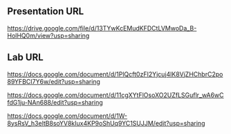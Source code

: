 ## Presentation URL
https://drive.google.com/file/d/13TYwKcEMudKFDCtLVMwoDa_B-HolHQ0m/view?usp=sharing
## Lab URL
https://docs.google.com/document/d/1PlQcft0zFI2Yjcuj4lK8VjZHChbrC2po89YFBCI7Y6w/edit?usp=sharing

https://docs.google.com/document/d/11cgXYtFlOsoXO2UZfLSGuflr_wA6wCfdG1ju-NAn688/edit?usp=sharing

https://docs.google.com/document/d/1W-8ysRsV_h3eltB8soYV8kIux4KP9oShUq9YC1SUJJM/edit?usp=sharing

